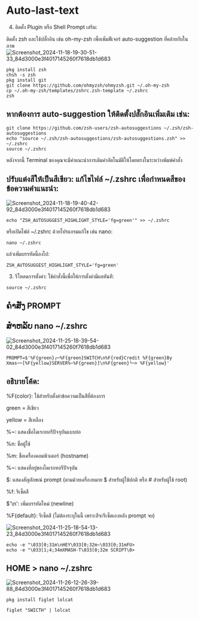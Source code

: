 # Auto-last-text
4. ติดตั้ง Plugin หรือ Shell Prompt เสริม:

ติดตั้ง zsh และใช้ปลั๊กอิน เช่น oh-my-zsh เพื่อเพิ่มฟีเจอร์ auto-suggestion ที่คล้ายกับในภาพ
![Screenshot_2024-11-18-19-30-51-33_84d3000e3f4017145260f7618db1d683](https://github.com/user-attachments/assets/b14f947a-d445-4f91-9cfb-4fbbb86ed4a5)

```shell
pkg install zsh
chsh -s zsh
pkg install git
git clone https://github.com/ohmyzsh/ohmyzsh.git ~/.oh-my-zsh
cp ~/.oh-my-zsh/templates/zshrc.zsh-template ~/.zshrc
zsh
```

## หากต้องการ auto-suggestion ให้ติดตั้งปลั๊กอินเพิ่มเติม เช่น:

```
git clone https://github.com/zsh-users/zsh-autosuggestions ~/.zsh/zsh-autosuggestions
echo "source ~/.zsh/zsh-autosuggestions/zsh-autosuggestions.zsh" >> ~/.zshrc
source ~/.zshrc
```
หลังจากนี้ Terminal ของคุณจะมีคำแนะนำการเติมคำอัตโนมัติให้โดยตรงในระหว่างพิมพ์คำสั่ง

## ปรับแต่งสีให้เป็นสีเขียว: แก้ไขไฟล์ ~/.zshrc เพื่อกำหนดสีของข้อความคำแนะนำ:
![Screenshot_2024-11-18-19-40-42-92_84d3000e3f4017145260f7618db1d683](https://github.com/user-attachments/assets/4e80b990-1898-480c-9a82-263b9d2dc4ea)


```
echo "ZSH_AUTOSUGGEST_HIGHLIGHT_STYLE='fg=green'" >> ~/.zshrc
```

หรือเปิดไฟล์ ~/.zshrc ด้วยโปรแกรมแก้ไข เช่น nano:

```
nano ~/.zshrc
```

แล้วเพิ่มบรรทัดนี้ลงไป:

```
ZSH_AUTOSUGGEST_HIGHLIGHT_STYLE='fg=green'
```

3. รีโหลดการตั้งค่า: ใช้คำสั่งนี้เพื่อให้การตั้งค่ามีผลทันที:

```
source ~/.zshrc
```
## ຄຳສັ່ງ PROMPT 
## ສຳຫລັບ nano ~/.zshrc


![Screenshot_2024-11-25-18-39-54-02_84d3000e3f4017145260f7618db1d683](https://github.com/user-attachments/assets/d91d376c-1581-417b-ad52-da9059c60273)

```
PROMPT=$'%F{green}┌─%F{green}SWITCH\n%F{red}Credit %F{green}By Xmas──[%F{yellow}SERVER%~%F{green}]\n%F{green}└─> %F{yellow}'
```
## อธิบายโค้ด:

%F{color}: ใช้สำหรับตั้งค่าข้อความเป็นสีที่ต้องการ

green = สีเขียว

yellow = สีเหลือง


%~: แสดงชื่อไดเรกทอรีปัจจุบันแบบย่อ

%n: ชื่อผู้ใช้

%m: ชื่อเครื่องคอมพิวเตอร์ (hostname)

%~: แสดงที่อยู่ของไดเรกทอรีปัจจุบัน

$: แสดงสัญลักษณ์ prompt (ตามด้วยเครื่องหมาย $ สำหรับผู้ใช้ปกติ หรือ # สำหรับผู้ใช้ root)

%f: รีเซ็ตสี

$'\n': เพิ่มบรรทัดใหม่ (newline)

%F{default}: รีเซ็ตสี (ไม่ต้องระบุในนี้ เพราะสีจะรีเซ็ตเองหลัง prompt จบ)

![Screenshot_2024-11-25-18-54-13-23_84d3000e3f4017145260f7618db1d683](https://github.com/user-attachments/assets/c061989b-7a03-4653-a573-0af18eb4669d)
```
echo -e "\033[0;31m\nHEY\033[0;32m~\033[0;31mFU>
echo -e "\033[1;4;34mXMASH-T\033[0;32m SCRIPT\0>
```

## HOME > nano ~/.zshrc
![Screenshot_2024-11-26-12-26-39-88_84d3000e3f4017145260f7618db1d683](https://github.com/user-attachments/assets/0157d858-0d43-40c9-b780-7750cccb0cae)

```
pkg install figlet lolcat
```
```
figlet "SWICTH" | lolcat
```
